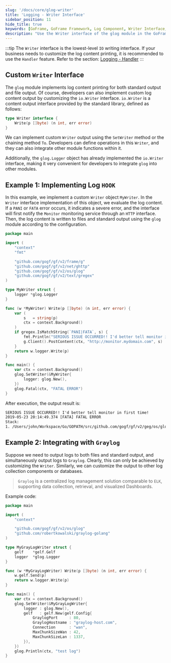 ```yaml
---
slug: '/docs/core/glog-writer'
title: 'Logging - Writer Interface'
sidebar_position: 11
hide_title: true
keywords: [GoFrame, GoFrame Framework, Log Component, Writer Interface, Custom Log Output, Custom Writer, glog Module, Log HOOK, Graylog, Centralized Log Management]
description: "Use the Writer interface of the glog module in the GoFrame framework to customize log output. By implementing a custom Writer object, logs can be flexibly output to different targets such as files, standard output, and Graylog. Additionally, sample code is provided to demonstrate how to implement log HOOK functionality to promptly notify monitoring services of serious errors."
---
```

:::tip
The `Writer` interface is the lowest-level `IO` writing interface. If your business needs to customize the log content printing, it is recommended to use the `Handler` feature. Refer to the section: [Logging - Handler](日志组件-Handler.md)
:::
## Custom `Writer` Interface

The `glog` module implements log content printing for both standard output and file output. Of course, developers can also implement custom log content output by customizing the `io.Writer` interface. `io.Writer` is a content output interface provided by the standard library, defined as follows:

```go
type Writer interface {
    Write(p []byte) (n int, err error)
}
```

We can implement custom `Writer` output using the `SetWriter` method or the chaining method `To`. Developers can define operations in this `Writer`, and they can also integrate other module functions within it.

Additionally, the `glog.Logger` object has already implemented the `io.Writer` interface, making it very convenient for developers to integrate `glog` into other modules.

## Example 1: Implementing Log `HOOK`

In this example, we implement a custom `Writer` object `MyWriter`. In the `Writer` interface implementation of this object, we evaluate the log content. If a `PANI` or `FATA` error occurs, it indicates a severe error, and the interface will first notify the `Monitor` monitoring service through an `HTTP` interface. Then, the log content is written to files and standard output using the `glog` module according to the configuration.

```go
package main

import (
    "context"
    "fmt"

    "github.com/gogf/gf/v2/frame/g"
    "github.com/gogf/gf/v2/net/ghttp"
    "github.com/gogf/gf/v2/os/glog"
    "github.com/gogf/gf/v2/text/gregex"
)

type MyWriter struct {
    logger *glog.Logger
}

func (w *MyWriter) Write(p []byte) (n int, err error) {
    var (
        s   = string(p)
        ctx = context.Background()
    )
    if gregex.IsMatchString(`PANI|FATA`, s) {
        fmt.Println("SERIOUS ISSUE OCCURRED!! I'd better tell monitor in first time!")
        g.Client().PostContent(ctx, "http://monitor.mydomain.com", s)
    }
    return w.logger.Write(p)
}

func main() {
    var ctx = context.Background()
    glog.SetWriter(&MyWriter{
        logger: glog.New(),
    })
    glog.Fatal(ctx, "FATAL ERROR")
}
```

After execution, the output result is:

```html
SERIOUS ISSUE OCCURRED!! I'd better tell monitor in first time!
2019-05-23 20:14:49.374 [FATA] FATAL ERROR
Stack:
1. /Users/john/Workspace/Go/GOPATH/src/github.com/gogf/gf/v2/geg/os/glog/glog_writer_hook.go:27
```

## Example 2: Integrating with `Graylog`

Suppose we need to output logs to both files and standard output, and simultaneously output logs to `Graylog`. Clearly, this can only be achieved by customizing the `Writer`. Similarly, we can customize the output to other log collection components or databases.

> `Graylog` is a centralized log management solution comparable to `ELK`, supporting data collection, retrieval, and visualized Dashboards.

Example code:

```go
package main

import (
    "context"

    "github.com/gogf/gf/v2/os/glog"
    "github.com/robertkowalski/graylog-golang"
)

type MyGrayLogWriter struct {
    gelf    *gelf.Gelf
    logger  *glog.Logger
}

func (w *MyGrayLogWriter) Write(p []byte) (n int, err error) {
    w.gelf.Send(p)
    return w.logger.Write(p)
}

func main() {
    var ctx = context.Background()
    glog.SetWriter(&MyGrayLogWriter{
        logger : glog.New(),
        gelf   : gelf.New(gelf.Config{
            GraylogPort     : 80,
            GraylogHostname : "graylog-host.com",
            Connection      : "wan",
            MaxChunkSizeWan : 42,
            MaxChunkSizeLan : 1337,
        }),
    })
    glog.Println(ctx, "test log")
}
```